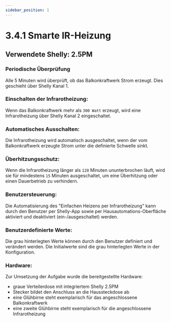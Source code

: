 ```yaml
---
sidebar_position: 1
---
```


# 3.4.1 Smarte IR-Heizung
## Verwendete Shelly: 2.5PM 
### **Periodische Überprüfung**
Alle 5 Minuten wird überprüft, ob das Balkonkraftwerk Strom erzeugt. Dies geschieht über Shelly Kanal 1.

### **Einschalten der Infrarotheizung**: 
Wenn das Balkonkraftwerk mehr als `300 Watt` erzeugt, wird eine Infrarotheizung über Shelly Kanal 2 eingeschaltet.

### **Automatisches Ausschalten**: 
Die Infrarotheizung wird automatisch ausgeschaltet, wenn der vom Balkonkraftwerk erzeugte Strom unter die definierte Schwelle sinkt.

### **Überhitzungsschutz**: 
Wenn die Infrarotheizung länger als `120` Minuten ununterbrochen läuft, wird sie für mindestens `15` Minuten ausgeschaltet, um eine Überhitzung oder einen Dauerbetrieb zu verhindern.

### **Benutzersteuerung**: 
Die Automatisierung des "Einfachen Heizens per Infrarotheizung" kann durch den Benutzer per Shelly-App sowie per Hausautomations-Oberfläche aktiviert und deaktiviert (ein-/ausgeschaltet) werden.

### **Benutzerdefinierte Werte**: 
Die grau hinterlegten Werte können durch den Benutzer definiert und verändert werden. Die Initialwerte sind die grau hinterlegten Werte in der Konfiguration.

### **Hardware**: 
Zur Umsetzung der Aufgabe wurde die bereitgestellte Hardware:
- graue Verteilerdose mit integriertem Shelly 2.5PM 
- Stecker bildet den Anschluss an die Haussteckdose ab
- eine Glühbirne steht exemplarisch für das angeschlossene Balkonkraftwerk
- eine zweite Glühbirne steht exemplarisch für die angeschlossene Infrarotheizung